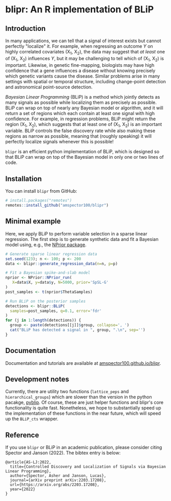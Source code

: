 # blipr: An R implementation of BLiP

## Introduction

In many applications, we can tell that a signal of interest exists but cannot perfectly "localize" it. For example, when regressing an outcome *Y* on highly correlated covariates (X<sub>1</sub>, X<sub>2</sub>), the data may suggest that *at least* one of (X<sub>1</sub>, X<sub>2</sub>) influences *Y*, but it may be challenging to tell which of (X<sub>1</sub>, X<sub>2</sub>) is important. Likewise, in genetic fine-mapping, biologists may have high confidence that a gene influences a disease without knowing precisely which genetic variants cause the disease. Similar problems arise in many settings with spatial or temporal structure, including change-point detection and astronomical point-source detection.

*Bayesian Linear Programming* (BLiP) is a method which jointly detects as many signals as possible while localizing them as precisely as possible. BLiP can wrap on top of nearly any Bayesian model or algorithm, and it will return a set of regions which each contain at least one signal with high confidence. For example, in regression problems, BLiP might return the region (X<sub>1</sub>, X<sub>2</sub>), which suggests that at least one of (X<sub>1</sub>, X<sub>2</sub>) is an important variable. BLiP controls the false discovery rate while also making these regions as narrow as possible, meaning that (roughly speaking) it will perfectly localize signals whenever this is possible! 

``blipr`` is an efficient python implementation of BLiP, which is designed so that BLiP can wrap on top of the Bayesian model in only one or two lines of code.

## Installation

You can install ``blipr`` from GitHub:

```R
# install.packages("remotes")
remotes::install_github("amspector100/blipr")
```

## Minimal example

Here, we apply BLiP to perform variable selection in a sparse linear regression. The first step is to generate synthetic data and fit a Bayesian model using, e.g., the [NPrior package](https://github.com/rabbitinasubmarine/NPrior).

```R
# Generate sparse linear regression data
set.seed(123); n <- 100; p <- 200
data <- blipr::generate_regression_data(n=n, p=p)

# Fit a Bayesian spike-and-slab model
nprior <- NPrior::NPrior_run(
   X=data$X, y=data$y, N=5000, prior='SpSL-G'
)
post_samples <- t(nprior$ThetaSamples)

# Run BLiP on the posterior samples
detections <- blipr::BLiP(
  samples=post_samples, q=0.1, error='fdr'
)
for (j in 1:length(detections)) {
  group <- paste(detections[[j]]$group, collapse=', ')
  cat("BLiP has detected a signal in ", group, ".\n", sep='')
}
```

## Documentation

Documentation and tutorials are available at [amspector100.github.io/blipr](https://amspector100.github.io/blipr).

## Development notes

Currently, there are utility two functions (``lattice_peps`` and ``hierarchical_groups``) which are slower than the version in the python pacakge, [pyblip](https://github.com/amspector100/pyblip). Of course, these are just helper functions and blipr's core functionality is quite fast. Nonetheless, we hope to substantially speed up the implementation of these functions in the near future, which will speed up the ``BLiP_cts`` wrapper.

## Reference

If you use ``blipr`` or BLiP in an academic publication, please consider citing Spector and Janson (2022). The bibtex entry is below:

```
@article{AS-LJ:2022,
  title={Controlled Discovery and Localization of Signals via Bayesian Linear Programming},
  author={Spector, Asher and Janson, Lucas},
  journal={arXiv preprint arXiv:2203.17208},
  url={https://arxiv.org/abs/2203.17208},
  year={2022}
}
```

